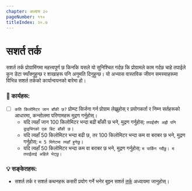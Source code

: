 ```yaml
---
chapter: अध्याय २०
pageNumber: ११०
titleIndex: २०.७
---
```

# सशर्त तर्क

सशर्त तर्क प्रोग्रामिंगमा महत्त्वपूर्ण छ किनकि यसले यो सुनिश्चित गर्दछ कि प्रोग्रामले काम गर्दछ चाहे तपाईले कुन डेटा फ्याँक्नुहुन्छ र शाखाहरू पनि अनुमति दिनुहुन्छ। यो अभ्यास वास्तविक जीवन समस्याहरूमा विभिन्न सशर्त तर्कको कार्यान्वयनको बारेमा हो।

### 📝 कार्यहरू:

- [ ] `कति किलोमिटर जान बाँकी छ?` प्रोम्प्ट सिर्जना गर्न प्रोग्राम लेख्नुहोस् र प्रयोगकर्ता र निम्न सर्तहरूको आधारमा, कन्सोलमा परिणामहरू मुद्रण गर्नुहोस्।
  - यदि त्यहाँ जान 100 किलोमिटर भन्दा बढी बाँकी छ भने, मुद्रण गर्नुहोस्: `तपाईंसँग अझै पनि ड्राइभिंगको एक बिट बाँकी छ`।
  - यदि त्यहाँ 50 किलोमिटर भन्दा बढी छ, तर 100 किलोमिटर भन्दा कम वा बराबर छ भने, मुद्रण गर्नुहोस्: `म 5 मिनेटमा त्यहाँ हुनेछु`।
  - यदि त्यहाँ 50 किलोमिटर भन्दा कम वा बराबर छ भने, मुद्रण गर्नुहोस्: `म पार्किंग गर्दैछु। म तपाईंलाई अहिले भेट्छु।`

### 💡 सङ्केतहरू:

- सशर्त तर्क र सशर्त कथनहरू कसरी प्रयोग गर्ने भनेर बुझ्न सशर्त [तर्क](../conditional/) अध्यायमा जानुहोस्।
